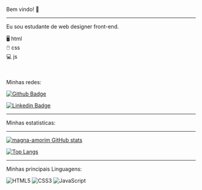 Bem vindo! 🙋

<hr>

Eu sou estudante de web designer front-end.

🖥️ html<br>
🖱️ css<br>
💻 js<br>

<br>

Minhas redes: 

[![Github Badge](https://img.shields.io/badge/-Github-000?style=flat-square&logo=Github&logoColor=white&link=https://github.com/Magna-amorim)](https://github.com/Magna-amorim)

[![Linkedin Badge](https://img.shields.io/badge/-LinkedIn-blue?style=flat-square&logo=Linkedin&logoColor=white&link=https://www.linkedin.com/in/Magna-amorim/)](https://www.linkedin.com/in/Magna-amorim/)

<hr>

Minhas estatisticas:

<hr>

[![magna-amorim GitHub stats](https://github-readme-stats.vercel.app/api?username=magna-amorim&theme=cobalt)](https://github.com/magna-amorim/github-readme-stats)

[![Top Langs](https://github-readme-stats.vercel.app/api/top-langs/?username=Magna-amorim&layout=donut&theme=cobalt)](https://github.com/Magna-amorim/github-readme-stats)

<hr>

Minhas principais Linguagens:

 ![HTML5](https://img.shields.io/badge/html5-%23E34F26.svg?style=for-the-badge&logo=html5&logoColor=white) 
 ![CSS3](https://img.shields.io/badge/css3-%231572B6.svg?style=for-the-badge&logo=css3&logoColor=white) 
 ![JavaScript](https://img.shields.io/badge/javascript-%23323330.svg?style=for-the-badge&logo=javascript&logoColor=%23F7DF1E)

